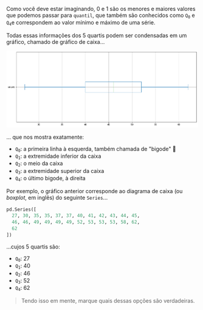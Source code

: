 Como você deve estar imaginando, 0 e 1 são os menores e maiores valores que podemos passar para `quantil`, que também são conhecidos como <code>Q<sub>0</sub></code> e <code>Q<sub>4</sub></code>e correspondem ao valor mínimo e máximo de uma série.

Todas essas informações dos 5 quartis podem ser condensadas em um gráfico, chamado de gráfico de caixa...

<img src="https://raw.githubusercontent.com/MumukiProject/mumuki-guia-python3-agregaciones-y-medidas-estadisticas/master/assets/boxplot_1665011408149.png" alt="boxplot_1665011408149.png" width="auto" height="auto">


... que nos mostra exatamente:

* <code>Q<sub>0</sub></code>: a primeira linha à esquerda, também chamada de "bigode" 🥸
* <code>Q<sub>1</sub></code>: a extremidade inferior da caixa  
* <code>Q<sub>2</sub></code>: o meio da caixa
* <code>Q<sub>3</sub></code>: a extremidade superior da caixa
* <code>Q<sub>4</sub></code>: o último bigode, à direita

Por exemplo, o gráfico anterior corresponde ao diagrama de caixa (ou _boxplot_, em inglês) do seguinte `Series`...

```python
pd.Series([
  27, 30, 35, 35, 37, 37, 40, 41, 42, 43, 44, 45,
  46, 46, 49, 49, 49, 49, 52, 53, 53, 53, 58, 62,
  62
])
```

...cujos 5 quartis são:


* <code>Q<sub>0</sub></code>: 27
* <code>Q<sub>1</sub></code>: 40  
* <code>Q<sub>2</sub></code>: 46
* <code>Q<sub>3</sub></code>: 52
* <code>Q<sub>4</sub></code>: 62


> Tendo isso em mente, marque quais dessas opções são verdadeiras.
